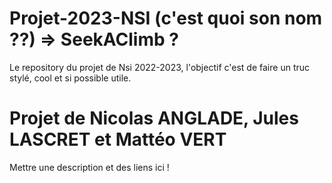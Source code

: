 # Projet-2023-NSI (c'est quoi son nom ??) => SeekAClimb ?
Le repository du projet de Nsi 2022-2023, l'objectif c'est de faire un truc stylé, cool et si possible utile.
# __Projet de Nicolas ANGLADE, Jules LASCRET et Mattéo VERT__

Mettre une description et des liens ici !
